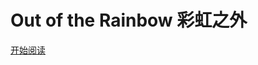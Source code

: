 # Out of the Rainbow 彩虹之外

[开始阅读](https://github.com/redapple0204/my-boring-python/blob/master/out-of-the-rainbow/001.md)
